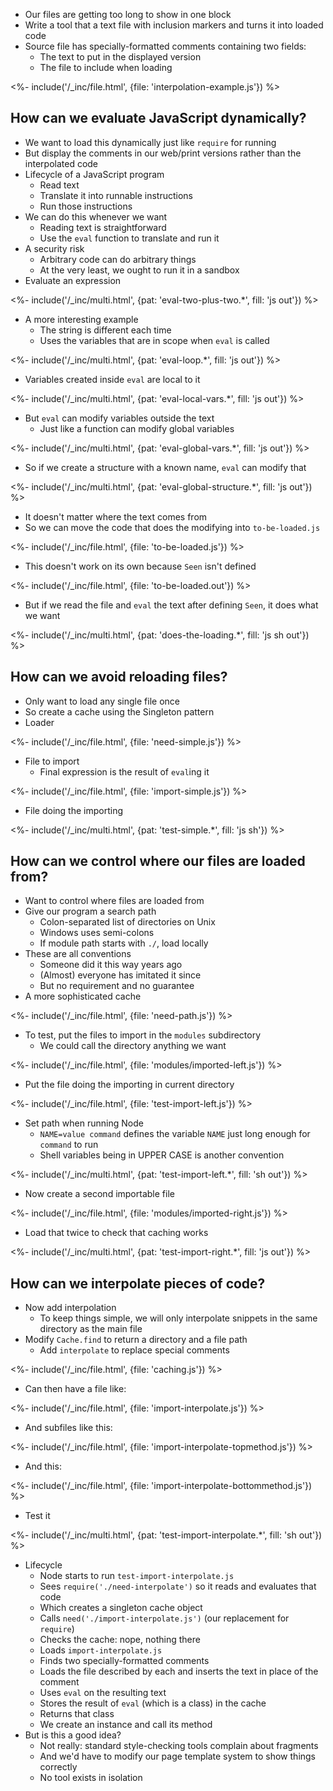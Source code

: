 ---
---

-   Our files are getting too long to show in one block
-   Write a tool that a text file with inclusion markers and turns it into loaded code
-   Source file has specially-formatted comments containing two fields:
    -   The text to put in the displayed version
    -   The file to include when loading

<%- include('/_inc/file.html', {file: 'interpolation-example.js'}) %>

## How can we evaluate JavaScript dynamically?

-   We want to load this dynamically just like `require` for running
-   But display the comments in our web/print versions rather than the interpolated code
-   Lifecycle of a JavaScript program
    -   Read text
    -   Translate it into runnable instructions
    -   Run those instructions
-   We can do this whenever we want
    -   Reading text is straightforward
    -   Use the `eval` function to translate and run it
-   A security risk
    -   Arbitrary code can do arbitrary things
    -   At the very least, we ought to run it in a <g key="sandbox">sandbox</g>
-   Evaluate an expression

<%- include('/_inc/multi.html', {pat: 'eval-two-plus-two.*', fill: 'js out'}) %>

-   A more interesting example
    -   The string is different each time
    -   Uses the variables that are in scope when `eval` is called

<%- include('/_inc/multi.html', {pat: 'eval-loop.*', fill: 'js out'}) %>

-   Variables created inside `eval` are local to it

<%- include('/_inc/multi.html', {pat: 'eval-local-vars.*', fill: 'js out'}) %>

-   But `eval` can modify variables outside the text
    -   Just like a function can modify global variables

<%- include('/_inc/multi.html', {pat: 'eval-global-vars.*', fill: 'js out'}) %>

-   So if we create a structure with a known name, `eval` can modify that

<%- include('/_inc/multi.html', {pat: 'eval-global-structure.*', fill: 'js out'}) %>

-   It doesn't matter where the text comes from
-   So we can move the code that does the modifying into `to-be-loaded.js`

<%- include('/_inc/file.html', {file: 'to-be-loaded.js'}) %>

-   This doesn't work on its own because `Seen` isn't defined

<%- include('/_inc/file.html', {file: 'to-be-loaded.out'}) %>

-   But if we read the file and `eval` the text after defining `Seen`, it does what we want

<%- include('/_inc/multi.html', {pat: 'does-the-loading.*', fill: 'js sh out'}) %>

## How can we avoid reloading files?

-   Only want to load any single file once
-   So create a <g key="cache">cache</g> using the <g key="singleton_pattern">Singleton</g> pattern
-   Loader

<%- include('/_inc/file.html', {file: 'need-simple.js'}) %>

-   File to import
    -   Final expression is the result of `eval`ing it

<%- include('/_inc/file.html', {file: 'import-simple.js'}) %>

-   File doing the importing

<%- include('/_inc/multi.html', {pat: 'test-simple.*', fill: 'js sh'}) %>

## How can we control where our files are loaded from?

-   Want to control where files are loaded from
-   Give our program a <g key="search_path">search path</g>
    -   Colon-separated list of directories on Unix
    -   Windows uses semi-colons
    -   If module path starts with `./`, load locally
-   These are all conventions
    -   Someone did it this way years ago
    -   (Almost) everyone has imitated it since
    -   But no requirement and no guarantee
-   A more sophisticated cache

<%- include('/_inc/file.html', {file: 'need-path.js'}) %>

-   To test, put the files to import in the `modules` subdirectory
    -   We could call the directory anything we want

<%- include('/_inc/file.html', {file: 'modules/imported-left.js'}) %>

-   Put the file doing the importing in current directory

<%- include('/_inc/file.html', {file: 'test-import-left.js'}) %>

-   Set path when running Node
    -   `NAME=value command` defines the variable `NAME` just long enough for `command` to run
    -   Shell variables being in UPPER CASE is another convention

<%- include('/_inc/multi.html', {pat: 'test-import-left.*', fill: 'sh out'}) %>

-   Now create a second importable file

<%- include('/_inc/file.html', {file: 'modules/imported-right.js'}) %>

-   Load that twice to check that caching works

<%- include('/_inc/multi.html', {pat: 'test-import-right.*', fill: 'js out'}) %>

## How can we interpolate pieces of code?

-   Now add interpolation
    -   To keep things simple, we will only interpolate snippets in the same directory as the main file
-   Modify `Cache.find` to return a directory and a file path
    -   Add `interpolate` to replace special comments

<%- include('/_inc/file.html', {file: 'caching.js'}) %>

-   Can then have a file like:

<%- include('/_inc/file.html', {file: 'import-interpolate.js'}) %>

-   And subfiles like this:

<%- include('/_inc/file.html', {file: 'import-interpolate-topmethod.js'}) %>

-   And this:

<%- include('/_inc/file.html', {file: 'import-interpolate-bottommethod.js'}) %>

-   Test it

<%- include('/_inc/multi.html', {pat: 'test-import-interpolate.*', fill: 'sh out'}) %>

-   Lifecycle
    -   Node starts to run `test-import-interpolate.js`
    -   Sees `require('./need-interpolate')` so it reads and evaluates that code
    -   Which creates a singleton cache object
    -   Calls `need('./import-interpolate.js')` (our replacement for `require`)
    -   Checks the cache: nope, nothing there
    -   Loads `import-interpolate.js`
    -   Finds two specially-formatted comments
    -   Loads the file described by each and inserts the text in place of the comment
    -   Uses `eval` on the resulting text
    -   Stores the result of `eval` (which is a class) in the cache
    -   Returns that class
    -   We create an instance and call its method
-   But is this a good idea?
    -   Not really: standard style-checking tools complain about fragments
    -   And we'd have to modify our page template system to show things correctly
    -   No tool exists in isolation
